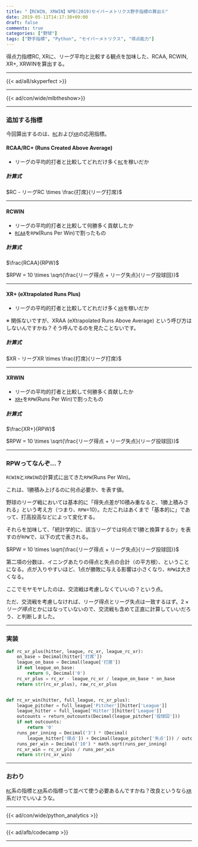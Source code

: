 ```yaml
---
title: "【RCWIN, XRWIN】NPB(2019)セイバーメトリクス野手指標の算出⑥"
date: 2019-05-11T14:17:38+09:00
draft: false
comments: true
categories: ["野球"]
tags: ["野手指標", "Python", "セイバーメトリクス", "得点能力"]
---
```


得点力指標RC, XRに、リーグ平均と比較する観点を加味した、RCAA, RCWIN, XR+, XRWINを算出する。

<!--more-->

---

{{< ad/a8/skyperfect >}}

---

{{< ad/con/wide/mlbtheshow>}}

---

### 追加する指標

今回算出するのは、[`RC`](https://www.ted027.com/post/sabr-hit-rc#rc-runs-created)および[`XR`](https://www.ted027.com/post/sabr-hit-rc#xr-extrapolated-runs)の応用指標。

#### RCAA/RC+ (Runs Created Above Average)

- リーグの平均的打者と比較してどれだけ多く[`RC`](https://www.ted027.com/post/sabr-hit-rc#rc-runs-created)を稼いだか

##### 計算式

$RC - リーグRC \times \frac{打席}{リーグ打席}$

---

#### RCWIN

- リーグの平均的打者と比較して何勝多く貢献したか
- [`RCAA`](#rcaa-rc+-runs-created-above-average)を`RPW`(Runs Per Win)で割ったもの

##### 計算式

$\frac{RCAA}{RPW}$

$RPW = 10 \times \sqrt{\frac{リーグ得点 + リーグ失点}{リーグ投球回}}$

---

#### XR+ (eXtrapolated Runs Plus)

- リーグの平均的打者と比較してどれだけ多く[`XR`](https://www.ted027.com/post/sabr-hit-rc#xr-extrapolated-runs)を稼いだか

※ 関係ないですが、XRAA (eXtrapolated Runs Above Average) という呼び方はしないんですかね？そう呼んでるのを見たことないです。

##### 計算式

$XR - リーグXR \times \frac{打席}{リーグ打席}$

---

#### XRWIN

- リーグの平均的打者と比較して何勝多く貢献したか
- [`XR+`](#xr-extrapolated-runs-plus)を`RPW`(Runs Per Win)で割ったもの

##### 計算式

$\frac{XR+}{RPW}$

$RPW = 10 \times \sqrt{\frac{リーグ得点 + リーグ失点}{リーグ投球回}}$

---

### RPWってなんぞ…？

`RCWIN`と`XRWIN`の計算式に出てきた`RPW`(Runs Per Win)。

これは、1勝積み上げるのに何点必要か、を表す値。

野球のリーグ戦においては基本的に「得失点差が10積み重なると、1勝上積みされる」という考え方（つまり、`RPW`=10）。ただこれはあくまで「基本的に」であって、打高投高などによって変化する。

それらを加味して、「統計学的に、該当リーグでは何点で1勝と換算するか」を表すのが`RPW`で、以下の式で表される。

$RPW = 10 \times \sqrt{\frac{リーグ得点 + リーグ失点}{リーグ投球回}}$

第二項の分数は、イニングあたりの得点と失点の合計（の平方根）、ということになる。点が入りやすいほど、1点が勝敗に与える影響は小さくなり、`RPW`は大きくなる。

ここでモヤモヤしたのは、交流戦は考慮しなくていいの？という点。

ただ、交流戦を考慮しなければ、リーグ得点とリーグ失点は一致するはず。$2 \times リーグ得点$とかにはなっていないので、交流戦も含めて正直に計算していいだろう、と判断しました。

---

### 実装

```py:sabr.py
def rc_xr_plus(hitter, league, rc_xr, league_rc_xr):
    on_base = Decimal(hitter['打席'])
    league_on_base = Decimal(league['打席'])
    if not league_on_base:
        return 0, Decimal('0')
    rc_xr_plus = rc_xr - league_rc_xr / league_on_base * on_base
    return str(rc_xr_plus), raw_rc_xr_plus


def rc_xr_win(hitter, full_league, rc_xr_plus):
    league_pitcher = full_league['Pitcher'][hitter['League']]
    league_hitter = full_league['Hitter'][hitter['League']]
    outcounts = return_outcounts(Decimal(league_pitcher['投球回']))
    if not outcounts:
        return '0'
    runs_per_inning = Decimal('3') * (Decimal(
        league_hitter['得点']) + Decimal(league_pitcher['失点'])) / outcounts
    runs_per_win = Decimal('10') * math.sqrt(runs_per_inning)
    rc_xr_win = rc_xr_plus / runs_per_win
    return str(rc_xr_win)
```

---

### おわり

[`RC`](https://www.ted027.com/post/sabr-hit-rc#rc-runs-created)系の指標と[`XR`](https://www.ted027.com/post/sabr-hit-rc#xr-extrapolated-runs)系の指標って並べて使う必要あるんですかね？改良というなら[`XR`](https://www.ted027.com/post/sabr-hit-rc#xr-extrapolated-runs)系だけでいいような。

---

{{< ad/con/wide/python_analytics >}}

---

{{< ad/afb/codecamp >}}

---
